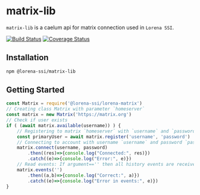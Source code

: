 # matrix-lib

`matrix-lib` is a caelum api for matrix connection used in `Lorena SSI`.

[![Build Status](https://travis-ci.com/lorena-ssi/matrix-lib.svg?branch=master)](https://travis-ci.com/lorena-ssi/matrix-lib)
[![Coverage Status](https://coveralls.io/repos/github/lorena-ssi/matrix-lib/badge.svg?branch=travis)](https://coveralls.io/github/lorena-ssi/matrix-lib?branch=travis)

## Installation

```bash
npm @lorena-ssi/matrix-lib
```

## Getting Started

```javascript
const Matrix = require('@lorena-ssi/lorena-matrix')
// Creating class Matrix with parameter `homeserver`
const matrix = new Matrix('https://matrix.org')
// Check if user exists
if ( (await matrix.available(username)) ) {
    // Registering to matrix `homeserver` with `username` and `password`
    const primaryUser = await matrix.register('username', 'password')
    // Connecting to account with username `username` and password `password`
    matrix.connect(username, password)
        .then((res)=>{console.log("Connected:", res)})
        .catch((e)=>{console.log("Error:", e)})
    // Read events: If argument=='' then all history events are received
    matrix.events('')
        .then((a,b)=>{console.log("Correct:", a)})
        .catch((e)=>{console.log("Error in events:", e)})
}
```
